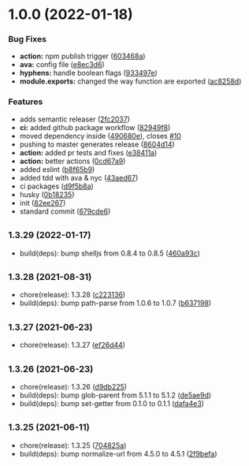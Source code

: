 # 1.0.0 (2022-01-18)


### Bug Fixes

* **action:** npm publish trigger ([603468a](https://github.com/simonecorsi/flaggy/commit/603468aa6def160472df383aa1c09cf3e9f75a64))
* **ava:** config file ([e8ec3d6](https://github.com/simonecorsi/flaggy/commit/e8ec3d6d51bfc6e2ea95cc5b806b820d7de5cfb0))
* **hyphens:** handle boolean flags ([933497e](https://github.com/simonecorsi/flaggy/commit/933497e0bfe96f578bf727b960a99384805270d7))
* **module.exports:** changed the way function are exported ([ac8258d](https://github.com/simonecorsi/flaggy/commit/ac8258df97e57d7f4424cdb175611c64f6051201))


### Features

* adds semantic releaser ([2fc2037](https://github.com/simonecorsi/flaggy/commit/2fc203783a3992b752bb17a626bc1353de6b6802))
* **ci:** added github package workflow ([82949f8](https://github.com/simonecorsi/flaggy/commit/82949f8a665894ce7f5c7437563635b0315d75fa))
* moved dependency inside ([490680e](https://github.com/simonecorsi/flaggy/commit/490680ece17688ded81ef9b6fe48dad666e33b1a)), closes [#10](https://github.com/simonecorsi/flaggy/issues/10)
* pushing to master generates release ([8604d14](https://github.com/simonecorsi/flaggy/commit/8604d14fdcba70c9e44ed87fd9c0ee9adaeb3155))
* **action:** added pr tests and fixes ([e38411a](https://github.com/simonecorsi/flaggy/commit/e38411af9dc47a32aa6dc879f34734c0ac4af03c))
* **action:** better actions ([0cd67a9](https://github.com/simonecorsi/flaggy/commit/0cd67a9f8a6ecd913b143af6c57fe5ef77ee21ba))
* added eslint ([b8f65b9](https://github.com/simonecorsi/flaggy/commit/b8f65b9efbb99de42f35dacb2ae01cb72d2c7a69))
* added tdd with ava & nyc ([43aed67](https://github.com/simonecorsi/flaggy/commit/43aed674cfc0c4e65c1a43899703094d5bcca468))
* ci packages ([d9f5b8a](https://github.com/simonecorsi/flaggy/commit/d9f5b8a6320f69bae5c16d4303670018834c7693))
* husky ([0b18235](https://github.com/simonecorsi/flaggy/commit/0b18235bc3d000f30706fc63e8e6c506a69b58c3))
* init ([82ee267](https://github.com/simonecorsi/flaggy/commit/82ee267e5bb18296cd0c69bc980269fce88c9566))
* standard commit ([679cde6](https://github.com/simonecorsi/flaggy/commit/679cde6732aed550800fa9c22ddcc989afba0bcd))

## <small>1.3.29 (2022-01-17)</small>

* build(deps): bump shelljs from 0.8.4 to 0.8.5 ([460a93c](https://github.com/simonecorsi/flaggy/commit/460a93c))



## <small>1.3.28 (2021-08-31)</small>

* chore(release): 1.3.28 ([c223136](https://github.com/simonecorsi/flaggy/commit/c223136))
* build(deps): bump path-parse from 1.0.6 to 1.0.7 ([b637198](https://github.com/simonecorsi/flaggy/commit/b637198))



## <small>1.3.27 (2021-06-23)</small>

* chore(release): 1.3.27 ([ef26d44](https://github.com/simonecorsi/flaggy/commit/ef26d44))



## <small>1.3.26 (2021-06-23)</small>

* chore(release): 1.3.26 ([d9db225](https://github.com/simonecorsi/flaggy/commit/d9db225))
* build(deps): bump glob-parent from 5.1.1 to 5.1.2 ([de5ae9d](https://github.com/simonecorsi/flaggy/commit/de5ae9d))
* build(deps): bump set-getter from 0.1.0 to 0.1.1 ([dafa4e3](https://github.com/simonecorsi/flaggy/commit/dafa4e3))



## <small>1.3.25 (2021-06-11)</small>

* chore(release): 1.3.25 ([704825a](https://github.com/simonecorsi/flaggy/commit/704825a))
* build(deps): bump normalize-url from 4.5.0 to 4.5.1 ([2f9befa](https://github.com/simonecorsi/flaggy/commit/2f9befa))
